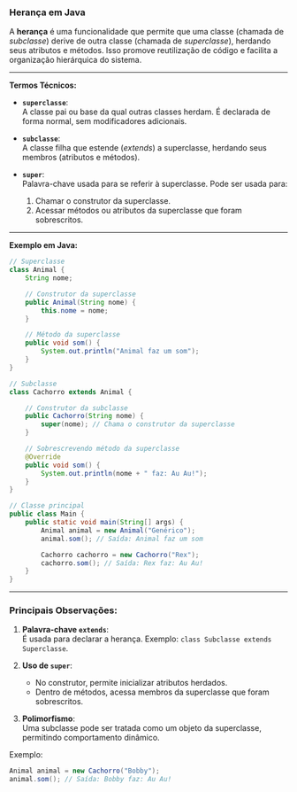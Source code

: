 ### Herança em Java

A **herança** é uma funcionalidade que permite que uma classe (chamada de *subclasse*) derive de outra classe (chamada de *superclasse*), herdando seus atributos e métodos. Isso promove reutilização de código e facilita a organização hierárquica do sistema.

---

**Termos Técnicos:**

- **`superclasse`**:  
  A classe pai ou base da qual outras classes herdam. É declarada de forma normal, sem modificadores adicionais.  

- **`subclasse`**:  
  A classe filha que estende (*extends*) a superclasse, herdando seus membros (atributos e métodos).  

- **`super`**:  
  Palavra-chave usada para se referir à superclasse. Pode ser usada para:  
  1. Chamar o construtor da superclasse.  
  2. Acessar métodos ou atributos da superclasse que foram sobrescritos.

---

**Exemplo em Java:**

```java
// Superclasse
class Animal {
    String nome;

    // Construtor da superclasse
    public Animal(String nome) {
        this.nome = nome;
    }

    // Método da superclasse
    public void som() {
        System.out.println("Animal faz um som");
    }
}

// Subclasse
class Cachorro extends Animal {

    // Construtor da subclasse
    public Cachorro(String nome) {
        super(nome); // Chama o construtor da superclasse
    }

    // Sobrescrevendo método da superclasse
    @Override
    public void som() {
        System.out.println(nome + " faz: Au Au!");
    }
}

// Classe principal
public class Main {
    public static void main(String[] args) {
        Animal animal = new Animal("Genérico");
        animal.som(); // Saída: Animal faz um som

        Cachorro cachorro = new Cachorro("Rex");
        cachorro.som(); // Saída: Rex faz: Au Au!
    }
}
```

---

### Principais Observações:
1. **Palavra-chave `extends`**:  
   É usada para declarar a herança. Exemplo: `class Subclasse extends Superclasse`.
   
2. **Uso de `super`**:  
   - No construtor, permite inicializar atributos herdados.  
   - Dentro de métodos, acessa membros da superclasse que foram sobrescritos.

3. **Polimorfismo**:  
   Uma subclasse pode ser tratada como um objeto da superclasse, permitindo comportamento dinâmico.

Exemplo:
```java
Animal animal = new Cachorro("Bobby");
animal.som(); // Saída: Bobby faz: Au Au!
```